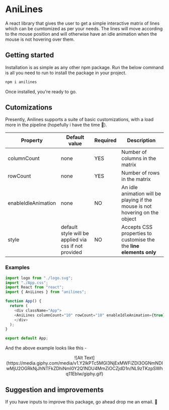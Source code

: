 # **AniLines**
A react library that gives the user to get a simple interactive matrix of lines which can be cumtomized as per your needs. The lines will move according to the mouse position and will otherwise have an idle animation when the mouse is not hovering over them. 

## **Getting started**

Installation is as simple as any other npm package. Run the below command is all you need to run to install the package in your project.

```Bash
npm i anilines
```

Once installed, you're ready to go.

## **Cutomizations**

Presently, Anilines supports a suite of basic customizations, with a load more in the pipeline (hopefully i have the time 🥲). 

| Property    | Default value | Required |  Description |
| ------------| ------------- |----------|--------------|
| columnCount | none          | YES      | Number of columns in the matrix|
| rowCount    | none          | YES      | Number of rows in the matrix|
| enableIdleAnimation| none   | NO       | An idle animation will be playing if the mouse is not hovering on the object|
| style       | default style will be applied via css if not provided          | NO       | Accepts CSS properties to customise the the **line elements only**|

### **Examples**

```JavaScript
import logo from "./logo.svg";
import "./App.css";
import React from "react";
import { AniLines } from "anilines";

function App() {
  return (
    <div className="App">
    <AniLines columnCount="10" rowCount="10" enableIdleAnimation={true} style={{ background: 'linear-gradient(45deg, #1488CC, #FFFFFF)' }}/>
    </div>
  );
}

export default App;
```
And the above example looks like this -
<center>![Alt Text](https://media.giphy.com/media/v1.Y2lkPTc5MGI3NjExMWFiZDI3OGNmNDIwMjU2OGRkNjJhNTFkZDhiNmI0Y2Q1NDU4MmZiOCZjdD1n/NL9zTKzpSWhq11Eblw/giphy.gif)</center>

## Suggestion and improvements

If you have inputs to improve this package, go ahead drop me an email. 🙂